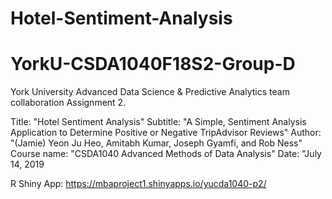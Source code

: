 # Hotel-Sentiment-Analysis

# YorkU-CSDA1040F18S2-Group-D
York University Advanced Data Science & Predictive Analytics team collaboration Assignment 2.

Title: "Hotel Sentiment Analysis"
Subtitle: "A Simple, Sentiment Analysis Application to Determine Positive or Negative TripAdvisor Reviews"
Author: "(Jamie) Yeon Ju Heo, Amitabh Kumar, Joseph Gyamfi, and Rob Ness"
Course name: "CSDA1040 Advanced Methods of Data Analysis" Date: "July 14, 2019

R Shiny App: https://mbaproject1.shinyapps.io/yucda1040-p2/
